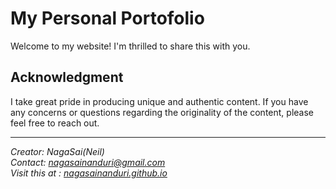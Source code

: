 # My Personal Portofolio

Welcome to my website! I'm thrilled to share this with you.

## Acknowledgment

I take great pride in producing unique and authentic content. If you have any concerns or questions regarding the originality of the content, please feel free to reach out.

---

*Creator: NagaSai(Neil)* \
*Contact: <a href="mailto:nagasainanduri@gmail.com">nagasainanduri@gmail.com</a>* \
*Visit this at : <a href="https://nagasainanduri.github.io">nagasainanduri.github.io</a>*
